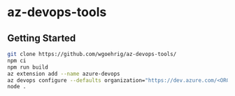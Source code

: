 # az-devops-tools

## Getting Started

```sh
git clone https://github.com/wgoehrig/az-devops-tools/
npm ci
npm run build
az extension add --name azure-devops
az devops configure --defaults organization="https://dev.azure.com/<ORGANIZATION>" project="<PROJECT>"
node .
```
